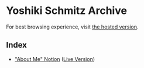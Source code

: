 # Yoshiki Schmitz Archive


For best browsing experience, visit [the hosted version](https://yoshikischmitz-archive.github.io/archive/).

## Index

* ["About Me" Notion](about-me-notion-html/About%20Me%20f1cfef8487564cbe993677195b44dc8a.html) ([Live Version](https://www.notion.so/About-Me-7543563c194748f4a500d2c164bd3057))
